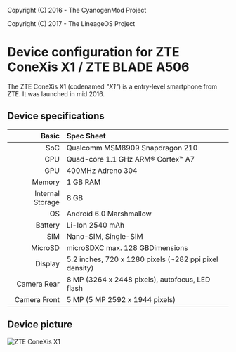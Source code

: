 Copyright (C) 2016 - The CyanogenMod Project

Copyright (C) 2017 - The LineageOS Project

Device configuration for ZTE ConeXis X1 / ZTE BLADE A506
========================================================

The ZTE ConeXis X1 (codenamed _"X1"_) is a entry-level smartphone from ZTE.
It was launched in mid 2016.

## Device specifications

Basic   | Spec Sheet
-------:|:-------------------------
SoC		|	Qualcomm MSM8909 Snapdragon 210
CPU		|	Quad-core 1.1 GHz ARM® Cortex™ A7
GPU		|	400MHz Adreno 304
Memory		|	1 GB RAM
Internal Storage		|	8 GB
OS		|	Android 6.0 Marshmallow
Battery		|	Li-Ion 2540 mAh
SIM		|	Nano-SIM, Single-SIM
MicroSD		|	microSDXC max. 128 GBDimensions | 147.5 x 73 x 7.8 mm
Display		|	5.2 inches, 720 x 1280 pixels (~282 ppi pixel density)
Camera Rear		|	8 MP (3264 x 2448 pixels), autofocus, LED flash
Camera Front		|	 5 MP (5 MP 2592 x 1944 pixels)

## Device picture

![ZTE ConeXis X1](https://businesstech.co.za/news/wp-content/uploads/2016/08/FNB-ConeXis-X1.jpg "ZTE ConeXis X1")
